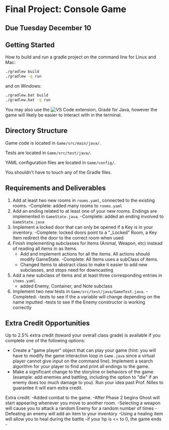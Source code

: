 # Final Project: Console Game

## Due Tuesday December 10

## Getting Started

How to build and run a gradle project on the command line for Linux and Mac:

```sh
./gradlew build
./gradlew -q run
```

and on Windows:

```sh
./gradlew.bat build
./gradlew.bat -q run
```

You may also use the
![VS Code extension, Grade for
Java](https://marketplace.visualstudio.com/items?itemName=vscjava.vscode-gradle),
however the game will likely be easier to interact with in the terminal.

## Directory Structure

Game code is located in `Game/src/main/java/`.

Tests are located in `Game/src/test/java/`.

YAML configuration files are located in `Game/config/`.

You shouldn't have to touch any of the Gradle files.

## Requirements and Deliverables

1. Add at least two new rooms in `rooms.yaml`, connected to the existing rooms.
	-Complete: added many rooms to `rooms.yaml`
2. Add an ending related to at least one of your new rooms. Endings are
implemented in `GameState.java`.
	-Complete: added an ending involved to `GameState.java` 
3. Implement a locked door that can only be opened if a Key is in your inventory.
	-Complete: locked doors point to a "_Locked" Room, a Key Item redirect the door to the correct room when used 
4. Finish implementing subclasses for Items (Animal, Weapon, etc) instead of reading all
items in as Items.
   - Add and implement actions for all the items. All actions should modify GameState.
   -Complete: All Items uses a subClass of items.
   - Changed Items to abstract class to make it easier to add new subclasses, and stops need for downcasting
5. Add a new subclass of items and at least three corresponding entries in `items.yaml`.
	- added Enemy, Container, and Note subclass
6. Implement two new tests in `Game/src/test/java/GameTest.java`.
	-Completed: 
		-tests to see if the a variable will change depending on the name inputted
		-tests to see if the Enemy constructor is working correctly

## Extra Credit Opportunities

Up to 2.5% extra credit (toward your overall class grade) is available if you complete one of the following options:

- Create a "game player" object that can play your game (hint: you will have to
modify the game interaction loop in `Game.java` since a virtual player cannot
give input on the command line). Implement a search algorithm for your player to
find and print all endings to the game.
- Make a significant change to the storyline or behaviors of the game (example:
add enemies and battling, including the option to "die" if an enemy does too
much damage to you). Run your idea past Prof. Nilles to guarantee it will earn
extra credit.


Extra credit:
	-Added combat to the game.
		-After Phase 2 begins Ghost will start appearing whenever you move to another room.
		-Selecting a weapon will cause you to attack a random Enemy for a random number of times
		-Defeating an enemy will add an item to your inventory
		-Using a healing item will allow you to heal during the battle
		-if your hp is <= to 0, the game ends
	-
